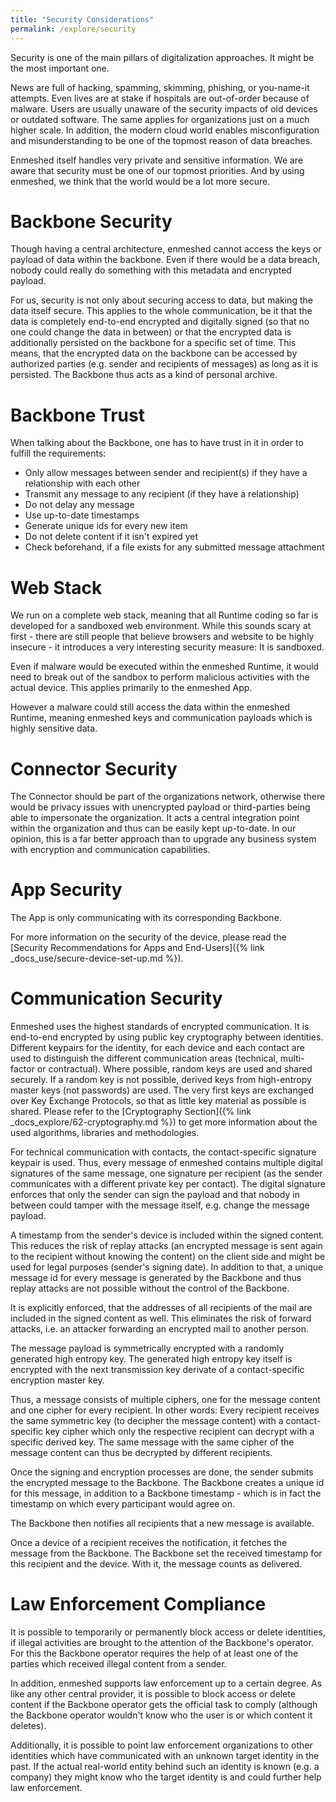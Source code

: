 ```yaml
---
title: "Security Considerations"
permalink: /explore/security
---
```


Security is one of the main pillars of digitalization approaches. It might be the most important one.

News are full of hacking, spamming, skimming, phishing, or you-name-it attempts. Even lives are at stake if hospitals are out-of-order because of malware. Users are usually unaware of the security impacts of old devices or outdated software. The same applies for organizations just on a much higher scale. In addition, the modern cloud world enables misconfiguration and misunderstanding to be one of the topmost reason of data breaches.

Enmeshed itself handles very private and sensitive information. We are aware that security must be one of our topmost priorities. And by using enmeshed, we think that the world would be a lot more secure.

# Backbone Security

Though having a central architecture, enmeshed cannot access the keys or payload of data within the backbone. Even if there would be a data breach, nobody could really do something with this metadata and encrypted payload.

For us, security is not only about securing access to data, but making the data itself secure. This applies to the whole communication, be it that the data is completely end-to-end encrypted and digitally signed (so that no one could change the data in between) or that the encrypted data is additionally persisted on the backbone for a specific set of time. This means, that the encrypted data on the backbone can be accessed by authorized parties (e.g. sender and recipients of messages) as long as it is persisted. The Backbone thus acts as a kind of personal archive.

# Backbone Trust

When talking about the Backbone, one has to have trust in it in order to fulfill the requirements:

- Only allow messages between sender and recipient(s) if they have a relationship with each other
- Transmit any message to any recipient (if they have a relationship)
- Do not delay any message
- Use up-to-date timestamps
- Generate unique ids for every new item
- Do not delete content if it isn't expired yet
- Check beforehand, if a file exists for any submitted message attachment

# Web Stack

We run on a complete web stack, meaning that all Runtime coding so far is developed for a sandboxed web environment. While this sounds scary at first - there are still people that believe browsers and website to be highly insecure - it introduces a very interesting security measure: It is sandboxed.

Even if malware would be executed within the enmeshed Runtime, it would need to break out of the sandbox to perform malicious activities with the actual device. This applies primarily to the enmeshed App.

However a malware could still access the data within the enmeshed Runtime, meaning enmeshed keys and communication payloads which is highly sensitive data.

# Connector Security

The Connector should be part of the organizations network, otherwise there would be privacy issues with unencrypted payload or third-parties being able to impersonate the organization. It acts a central integration point within the organization and thus can be easily kept up-to-date.
In our opinion, this is a far better approach than to upgrade any business system with encryption and communication capabilities.

# App Security

The App is only communicating with its corresponding Backbone.

For more information on the security of the device, please read the [Security Recommendations for Apps and End-Users]({% link _docs_use/secure-device-set-up.md %}).

# Communication Security

Enmeshed uses the highest standards of encrypted communication. It is end-to-end encrypted by using public key cryptography between identities. Different keypairs for the identity, for each device and each contact are used to distinguish the different communication areas (technical, multi-factor or contractual). Where possible, random keys are used and shared securely. If a random key is not possible, derived keys from high-entropy master keys (not passwords) are used. The very first keys are exchanged over Key Exchange Protocols, so that as little key material as possible is shared. Please refer to the [Cryptography Section]({% link _docs_explore/62-cryptography.md %}) to get more information about the used algorithms, libraries and methodologies.

For technical communication with contacts, the contact-specific signature keypair is used. Thus, every message of enmeshed contains multiple digital signatures of the same message, one signature per recipient (as the sender communicates with a different private key per contact). The digital signature enforces that only the sender can sign the payload and that nobody in between could tamper with the message itself, e.g. change the message payload.

A timestamp from the sender's device is included within the signed content. This reduces the risk of replay attacks (an encrypted message is sent again to the recipient without knowing the content) on the client side and might be used for legal purposes (sender's signing date). In addition to that, a unique message id for every message is generated by the Backbone and thus replay attacks are not possible without the control of the Backbone.

It is explicitly enforced, that the addresses of all recipients of the mail are included in the signed content as well. This eliminates the risk of forward attacks, i.e. an attacker forwarding an encrypted mail to another person.

The message payload is symmetrically encrypted with a randomly generated high entropy key. The generated high entropy key itself is encrypted with the next transmission key derivate of a contact-specific encryption master key.

Thus, a message consists of multiple ciphers, one for the message content and one cipher for every recipient. In other words: Every recipient receives the same symmetric key (to decipher the message content) with a contact-specific key cipher which only the respective recipient can decrypt with a specific derived key. The same message with the same cipher of the message content can thus be decrypted by different recipients.

Once the signing and encryption processes are done, the sender submits the encrypted message to the Backbone. The Backbone creates a unique id for this message, in addition to a Backbone timestamp - which is in fact the timestamp on which every participant would agree on.

The Backbone then notifies all recipients that a new message is available.

Once a device of a recipient receives the notification, it fetches the message from the Backbone. The Backbone set the received timestamp for this recipient and the device. With it, the message counts as delivered.

# Law Enforcement Compliance

It is possible to temporarily or permanently block access or delete identities, if illegal activities are brought to the attention of the Backbone's operator. For this the Backbone operator requires the help of at least one of the parties which received illegal content from a sender.

In addition, enmeshed supports law enforcement up to a certain degree. As like any other central provider, it is possible to block access or delete content if the Backbone operator gets the official task to comply (although the Backbone operator wouldn't know who the user is or which content it deletes).

Additionally, it is possible to point law enforcement organizations to other identities which have communicated with an unknown target identity in the past. If the actual real-world entity behind such an identity is known (e.g. a company) they might know who the target identity is and could further help law enforcement.
